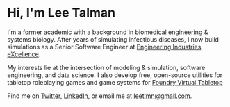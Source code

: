 # Hi, I'm Lee Talman
I'm a former academic with a background in biomedical engineering & systems biology. After years of simulating infectious diseases, I now build simulations as a Senior Software Engineer at [Engineering Industries eXcellence](https://www.indx.com/).

My interests lie at the intersection of modeling & simulation, software engineering, and data science. I also develop free, open-source utilities for tabletop roleplaying games and game systems for [Foundry Virtual Tabletop](https://foundryvtt.com/)

Find me on [Twitter](https://twitter.com/LeeTalman), [LinkedIn](https://www.linkedin.com/in/lee-talman/), or email me at leetlmn@gmail.com.
